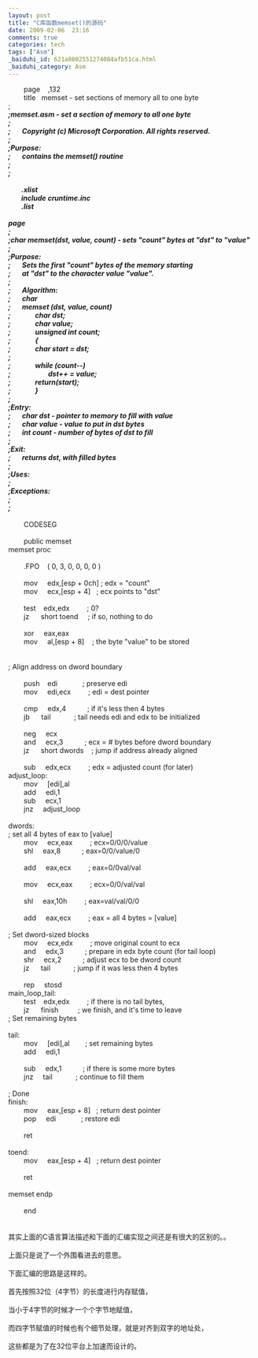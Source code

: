 ```yaml
---
layout: post
title: "C库函数memset()的源码"
date: 2009-02-06  23:16
comments: true
categories: tech
tags: ["Asm"]
_baiduhi_id: 621a8802551274084afb51ca.html
_baiduhi_category: Asm
---
```


         page     ,132<br/>
         title    memset - set sections of memory all to one byte<br/>
;***<br/>
;memset.asm - set a section of memory to all one byte<br/>
;<br/>
;        Copyright (c) Microsoft Corporation. All rights reserved.<br/>
;<br/>
;Purpose:<br/>
;        contains the memset() routine<br/>
;<br/>
;*******************************************************************************<br/><br/>
         .xlist<br/>
         include cruntime.inc<br/>
         .list<br/><br/>
page<br/>
;***<br/>
;char *memset(dst, value, count) - sets "count" bytes at "dst" to "value"<br/>
;<br/>
;Purpose:<br/>
;        Sets the first "count" bytes of the memory starting<br/>
;        at "dst" to the character value "value".<br/>
;<br/>
;        Algorithm:<br/>
;        char *<br/>
;        memset (dst, value, count)<br/>
;                char *dst;<br/>
;                char value;<br/>
;                unsigned int count;<br/>
;                {<br/>
;                char *start = dst;<br/>
;<br/>
;                while (count--)<br/>
;                        *dst++ = value;<br/>
;                return(start);<br/>
;                }<br/>
;<br/>
;Entry:<br/>
;        char *dst - pointer to memory to fill with value<br/>
;        char value - value to put in dst bytes<br/>
;        int count - number of bytes of dst to fill<br/>
;<br/>
;Exit:<br/>
;        returns dst, with filled bytes<br/>
;<br/>
;Uses:<br/>
;<br/>
;Exceptions:<br/>
;<br/>
;*******************************************************************************<br/><br/>
         CODESEG<br/><br/>
         public  memset<br/>
memset proc<br/><br/>
         .FPO     ( 0, 3, 0, 0, 0, 0 )<br/><br/>
         mov      edx,[esp + 0ch] ; edx = "count"<br/>
         mov      ecx,[esp + 4]    ; ecx points to "dst"<br/><br/>
         test     edx,edx          ; 0?<br/>
         jz       short toend      ; if so, nothing to do<br/><br/>
         xor      eax,eax<br/>
         mov      al,[esp + 8]     ; the byte "value" to be stored<br/><br/><br/>
; Align address on dword boundary<br/><br/>
         push     edi              ; preserve edi<br/>
         mov      edi,ecx          ; edi = dest pointer<br/><br/>
         cmp      edx,4            ; if it's less then 4 bytes<br/>
         jb       tail             ; tail needs edi and edx to be initialized<br/><br/>
         neg      ecx<br/>
         and      ecx,3            ; ecx = # bytes before dword boundary<br/>
         jz       short dwords     ; jump if address already aligned<br/><br/>
         sub      edx,ecx          ; edx = adjusted count (for later)<br/>
adjust_loop:<br/>
         mov      [edi],al<br/>
         add      edi,1<br/>
         sub      ecx,1<br/>
         jnz      adjust_loop<br/><br/>
dwords:<br/>
; set all 4 bytes of eax to [value]<br/>
         mov      ecx,eax          ; ecx=0/0/0/value<br/>
         shl      eax,8            ; eax=0/0/value/0<br/><br/>
         add      eax,ecx          ; eax=0/0val/val<br/><br/>
         mov      ecx,eax          ; ecx=0/0/val/val<br/><br/>
         shl      eax,10h          ; eax=val/val/0/0<br/><br/>
         add      eax,ecx          ; eax = all 4 bytes = [value]<br/><br/>
; Set dword-sized blocks<br/>
         mov      ecx,edx          ; move original count to ecx<br/>
         and      edx,3            ; prepare in edx byte count (for tail loop)<br/>
         shr      ecx,2            ; adjust ecx to be dword count<br/>
         jz       tail             ; jump if it was less then 4 bytes<br/><br/>
         rep      stosd<br/>
main_loop_tail:<br/>
         test     edx,edx          ; if there is no tail bytes,<br/>
         jz       finish           ; we finish, and it's time to leave<br/>
; Set remaining bytes<br/><br/>
tail:<br/>
         mov      [edi],al         ; set remaining bytes<br/>
         add      edi,1<br/><br/>
         sub      edx,1            ; if there is some more bytes<br/>
         jnz      tail             ; continue to fill them<br/><br/>
; Done<br/>
finish:<br/>
         mov      eax,[esp + 8]    ; return dest pointer<br/>
         pop      edi              ; restore edi<br/><br/>
         ret<br/><br/>
toend:<br/>
         mov      eax,[esp + 4]    ; return dest pointer<br/><br/>
         ret<br/><br/>
memset  endp<br/><br/>
         end<br/><br/><br/>
其实上面的C语言算法描述和下面的汇编实现之间还是有很大的区别的。。<br/><br/>
上面只是说了一个外围看进去的意思。<br/><br/>
下面汇编的思路是这样的。<br/><br/>
首先按照32位（4字节）的长度进行内存赋值，<br/><br/>
当小于4字节的时候才一个个字节地赋值，<br/><br/>
而四字节赋值的时候也有个细节处理，就是对齐到双字的地址处，<br/><br/>
这些都是为了在32位平台上加速而设计的。<br/>
